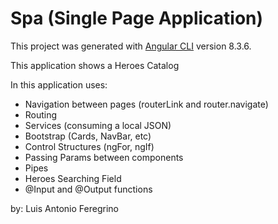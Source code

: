 # Spa (Single Page Application)

This project was generated with [Angular CLI](https://github.com/angular/angular-cli) version 8.3.6.

This application shows a Heroes Catalog

In this application uses:
- Navigation between pages (routerLink and router.navigate)
- Routing
- Services (consuming a local JSON)
- Bootstrap (Cards, NavBar, etc)
- Control Structures (ngFor, ngIf)
- Passing Params between components
- Pipes
- Heroes Searching Field
- @Input and @Output functions

by: Luis Antonio Feregrino
